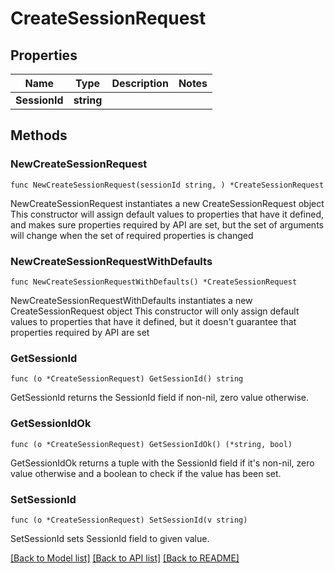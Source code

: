 # CreateSessionRequest

## Properties

Name | Type | Description | Notes
------------ | ------------- | ------------- | -------------
**SessionId** | **string** |  | 

## Methods

### NewCreateSessionRequest

`func NewCreateSessionRequest(sessionId string, ) *CreateSessionRequest`

NewCreateSessionRequest instantiates a new CreateSessionRequest object
This constructor will assign default values to properties that have it defined,
and makes sure properties required by API are set, but the set of arguments
will change when the set of required properties is changed

### NewCreateSessionRequestWithDefaults

`func NewCreateSessionRequestWithDefaults() *CreateSessionRequest`

NewCreateSessionRequestWithDefaults instantiates a new CreateSessionRequest object
This constructor will only assign default values to properties that have it defined,
but it doesn't guarantee that properties required by API are set

### GetSessionId

`func (o *CreateSessionRequest) GetSessionId() string`

GetSessionId returns the SessionId field if non-nil, zero value otherwise.

### GetSessionIdOk

`func (o *CreateSessionRequest) GetSessionIdOk() (*string, bool)`

GetSessionIdOk returns a tuple with the SessionId field if it's non-nil, zero value otherwise
and a boolean to check if the value has been set.

### SetSessionId

`func (o *CreateSessionRequest) SetSessionId(v string)`

SetSessionId sets SessionId field to given value.



[[Back to Model list]](../README.md#documentation-for-models) [[Back to API list]](../README.md#documentation-for-api-endpoints) [[Back to README]](../README.md)


